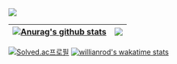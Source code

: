 <img src="https://capsule-render.vercel.app/api?type=Cylinder&color=timeGradient&fontColor=000000&animation=fadeIn&height=200&section=header&text=project815's%20Github&fontSize=70"/>



| <a href="https://github.com/project815/github-readme-stats"><img align="center" src="https://github-readme-stats.vercel.app/api?username=project815&show_icons=true&include_all_commits=true&theme=buefy&hide_border=true" alt="Anurag's github stats" /></a> | <a href="https://github.com/project815/github-readme-stats"><img align="center" src="https://github-readme-stats.vercel.app/api/top-langs/?username=project815&layout=compact&theme=buefy&hide_border=true" /></a> |
| ------------- | ------------- |



[![Solved.ac프로필](http://mazassumnida.wtf/api/v2/generate_badge?boj=ske3056)](https://solved.ac/ske3056)
[![willianrod's wakatime stats](https://github-readme-stats.vercel.app/api/wakatime?username=willianrod)](https://github.com/project815/github-readme-stats)
